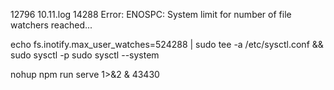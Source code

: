 12796 10.11.log
14288
Error: ENOSPC: System limit for number of file watchers reached...

echo fs.inotify.max_user_watches=524288 | sudo tee -a /etc/sysctl.conf && sudo sysctl -p
sudo sysctl --system

nohup npm run serve 1>&2 &
43430
